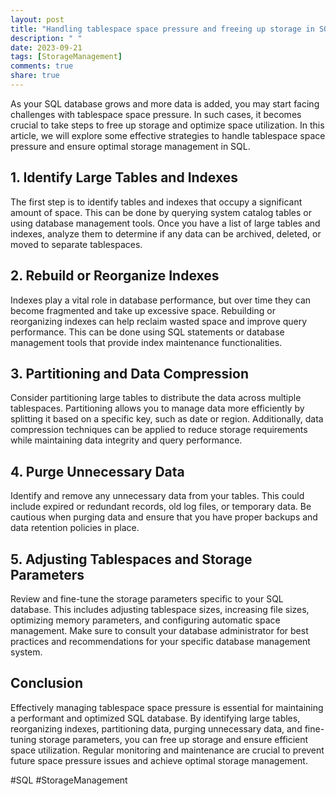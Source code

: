 ```yaml
---
layout: post
title: "Handling tablespace space pressure and freeing up storage in SQL"
description: " "
date: 2023-09-21
tags: [StorageManagement]
comments: true
share: true
---
```


As your SQL database grows and more data is added, you may start facing challenges with tablespace space pressure. In such cases, it becomes crucial to take steps to free up storage and optimize space utilization. In this article, we will explore some effective strategies to handle tablespace space pressure and ensure optimal storage management in SQL.

## 1. Identify Large Tables and Indexes

The first step is to identify tables and indexes that occupy a significant amount of space. This can be done by querying system catalog tables or using database management tools. Once you have a list of large tables and indexes, analyze them to determine if any data can be archived, deleted, or moved to separate tablespaces.

## 2. Rebuild or Reorganize Indexes

Indexes play a vital role in database performance, but over time they can become fragmented and take up excessive space. Rebuilding or reorganizing indexes can help reclaim wasted space and improve query performance. This can be done using SQL statements or database management tools that provide index maintenance functionalities.

## 3. Partitioning and Data Compression

Consider partitioning large tables to distribute the data across multiple tablespaces. Partitioning allows you to manage data more efficiently by splitting it based on a specific key, such as date or region. Additionally, data compression techniques can be applied to reduce storage requirements while maintaining data integrity and query performance.

## 4. Purge Unnecessary Data

Identify and remove any unnecessary data from your tables. This could include expired or redundant records, old log files, or temporary data. Be cautious when purging data and ensure that you have proper backups and data retention policies in place.

## 5. Adjusting Tablespaces and Storage Parameters

Review and fine-tune the storage parameters specific to your SQL database. This includes adjusting tablespace sizes, increasing file sizes, optimizing memory parameters, and configuring automatic space management. Make sure to consult your database administrator for best practices and recommendations for your specific database management system.

## Conclusion

Effectively managing tablespace space pressure is essential for maintaining a performant and optimized SQL database. By identifying large tables, reorganizing indexes, partitioning data, purging unnecessary data, and fine-tuning storage parameters, you can free up storage and ensure efficient space utilization. Regular monitoring and maintenance are crucial to prevent future space pressure issues and achieve optimal storage management.

#SQL #StorageManagement